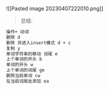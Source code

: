 ![[Pasted image 20230407222010.png]]

> 总结: 
```txt
操作+ 动词 
删除 d 
删除 并进入insert模式 d + c
复制 y
单词字符串的移动 词尾 e
上个单词的开头 b
单词的开头 w
上个单词的词尾 ge
删除当前单词 cw
在当前词尾处添加 ea
```